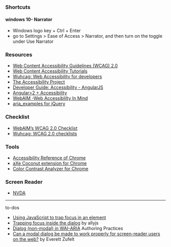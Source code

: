 ### Shortcuts

#### windows 10- Narrator

- Windows logo key + Ctrl + Enter
- go to Settings  > Ease of Access > Narrator, and then turn on the toggle under Use Narrator

### Resources

- [Web Content Accessibility Guidelines (WCAG) 2.0 ](https://www.w3.org/TR/WCAG20/)
- [Web Content Accessibility Tutorials](https://www.w3.org/WAI/tutorials/page-structure/sections/)
- [Wuhcag: Web Accessibility for developers](https://www.wuhcag.com/)
- [The Accessibility Project](https://a11yproject.com/)
- [Developer Guide: Accessibility - AngularJS](https://docs.angularjs.org/guide/accessibility)
- [Angular>2 + Accessibility](https://github.com/honggzb/Study-General/blob/master/Angular-Study/Angular2%2BAccessibility.md)
- [WebAIM -Web Accessiblilty In Mind](https://webaim.org/)
- [aria_examples for jQuery](http://heydonworks.com/practical_aria_examples/)

### Checklist

- [WebAIM’s WCAG 2.0 Checklist](http://webaim.org/standards/wcag/checklist)
- [Wuhcag: WCAG 2.0 checklists](https://www.wuhcag.com/wcag-checklist/)

### Tools

- [Accessibility Reference of Chrome](https://developers.google.com/web/tools/chrome-devtools/accessibility/reference)
- [aXe Coconut extension for Chrome](https://chrome.google.com/webstore/detail/axe-coconut/iobddmbdndbbbfjopjdgadphaoihpojp/related?hl=en)
- [Color Contrast Analyzer for Chrome](https://accessibility.oit.ncsu.edu/tools/color-contrast-chrome/)

### Screen Reader

- [NVDA](http://www.nvaccess.org/)

--------------------

to-dos

- [Using JavaScript to trap focus in an element](https://hiddedevries.nl/en/blog/2017-01-29-using-javascript-to-trap-focus-in-an-element)
- [Trapping focus inside the dialog](https://allyjs.io/tutorials/accessible-dialog.html#trapping-focus-inside-the-dialog) by allyjs
- [Dialog (non-modal) in WAI-ARIA](https://www.w3.org/TR/wai-aria-practices/#dialog_modal) Authoring Practices
- [Can a modal dialog be made to work properly for screen-reader users on the web?](http://zufelt.ca/blog/can-modal-dialog-be-made-work-properly-screen-reader-users-web) by Everett Zufelt
